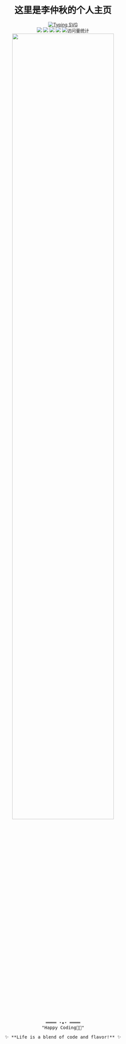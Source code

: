 <h1 align="center"> 
  <samp>这里是李仲秋的个人主页</samp>
<!--   <img src="https://media.giphy.com/media/hvRJCLFzcasrR4ia7z/giphy.gif" width="30px"/> -->
</h1>

<!-- 动态打字效果 -->
<div align="center">
<a href="https://git.io/typing-svg"><img src="https://readme-typing-svg.demolab.com?font=Ma+Shan+Zheng&pause=1000&color=FFFFFF&center=true&vCenter=true&repeat=false&lines=%E7%AB%B9%E7%9F%B3%E4%B8%89%E5%B9%B4%E6%B2%89%E6%9A%97%E5%9C%9F%EF%BC%8C%E4%B8%80%E6%9C%9D%E7%A0%B4%E9%9B%A8%E4%B8%88%E9%9D%92%E4%BA%91" alt="Typing SVG" /></a>
</div>

<!-- 社交徽章 -->
<div align="center">
  <a href="https://space.bilibili.com/172348149/"><img src="https://img.shields.io/badge/-Bilibili-FF69B4?style=flat&logo=bilibili&logoColor=white" /></a>
  <a href="https://gitee.com/ruo_wei/"><img src="https://img.shields.io/badge/-Gitee-C71D23?style=flat&logo=gitee&logoColor=white" /></a>
  <a href="https://www.xiaohongshu.com/user/profile/67cefa31000000000e02edcd"><img src="https://img.shields.io/badge/-小红书-FF2A47?style=flat&logo=reddit&logoColor=white" /></a>
  <a href="mailto:pika0401@163.com"><img src="https://img.shields.io/badge/-Email-0078D4?style=flat&logo=microsoft-outlook&logoColor=white" /></a>
  <img src="https://komarev.com/ghpvc/?username=PIKA-LI&color=blue&style=flat" alt="访问量统计" />
</div>

<!-- 技术栈 -->
<!-- 分隔线 -->
<div align="center">
  <img width="80%" src="https://user-images.githubusercontent.com/73097560/115834477-dbab4500-a447-11eb-908a-139a6edaec5c.gif">
</div>
<!-- <p align="center">
  <a href="https://skillicons.dev">
    <img src="https://skillicons.dev/icons?i=java,spring,mysql,redis,linux,docker,kubernetes,vue,react,ts&theme=light" />
  </a>
</p> -->


<!-- GitHub统计
### 📈 GitHub Stats
<div align="center">
  <img height="165" src="https://github-readme-stats.vercel.app/api?username=PIKA-LI&show_icons=true&theme=radical" />
  <img height="165" src="https://github-readme-stats.vercel.app/api/top-langs/?username=PIKA-LI&layout=compact&theme=radical" />
</div>
 -->
<!-- 项目展示 
### 🚀 Featured Projects
<table>
  <tr>
    <td width="50%">
      <h3 align="center">Project 1</h3>
      <div align="center">  
        <a href="#">
          <img src="https://via.placeholder.com/350x150?text=Project+Demo" width="300"/>
        </a>
        <p>🌟 简洁高效的跨平台文件管理工具</p>
        <img src="https://skillicons.dev/icons?i=vue,electron,nodejs" />
      </div>
    </td>
    <td width="50%">
      <h3 align="center">Project 2</h3>
      <div align="center">
        <a href="#">
          <img src="https://via.placeholder.com/350x150?text=Project+Demo" width="300"/>
        </a>
        <p>🔥 基于机器学习的智能推荐系统</p>
        <img src="https://skillicons.dev/icons?i=py,tensorflow,pytorch" />
      </div>
    </td>
  </tr>
</table>
-->
<!-- 代码动态
### 🎯 Recent Activity
<div align="center">
  <img src="https://github-readme-activity-graph.vercel.app/graph?username=PIKA-LI&theme=github-dark&area=true&hide_border=true" />
</div>
 -->
<!-- 名言 -->
  <!-- Footer -->
<samp>
    <p align="center">
        ════ ⋆★⋆ ════
        <br>
        "Happy Coding👨‍💻"
    </p>
    <p align="center">
      ✨ **Life is a blend of code and flavor!** ✨
    </p>
</samp>

<!-- 联系方式 -->
<!-- <details>
  <summary>联系方式</summary>
  <ul>
    <li>邮箱：pika0401@163.com</li>
    <li><a href="#">待补充</a></li>
    <li><a href="#">待补充</a></li>
  </ul>
</details> -->
<!--
**PIKA-LI/PIKA-LI** is a ✨ _special_ ✨ repository because its `README.md` (this file) appears on your GitHub profile.
Here are some ideas to get you started:
- 🔭 I’m currently working on ...
- 🌱 I’m currently learning ...
- 👯 I’m looking to collaborate on ...
- 🤔 I’m looking for help with ...
- 💬 Ask me about ...
- 📫 How to reach me: ...
- 😄 Pronouns: ...
- ⚡ Fun fact: ...
-->
